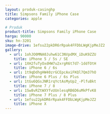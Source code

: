 ```yaml
---
layout: produk-casinghp
title: Simpsons Family iPhone Case
categories: apple

# Produk
product-title: Simpsons Family iPhone Case
harga: 90000
sku: hn-3201
image-drive: 1efsu22pkDR6rRpak4FFDbLWgKjpMeJZ2
gallery:
  - url: 1ohJO0MNA0Juhw61C3NVpdMX_iDuK9ZZU
    title: iPhone 5 / 5s / SE
  - url: 1XH2fuTyOxdHW7u2xrgR6t7d7-1ddfOtH
    title: iPhone 6 / 6s
  - url: 1t9qDdhgHW40zrGCEpcAxiFKQl7Qm37hO
    title: iPhone 6 Plus / 6s Plus
  - url: 1tGu6QGsJNR1rqYctAsMyUp2_-PlfuBkt
    title: iPhone 7 / 8
  - url: 1Sw8vRZtWXYfvUUnlesqRB6D6uMkPfvK8
    title: iPhone 7 Plus / 8 Plus
  - url: 1efsu22pkDR6rRpak4FFDbLWgKjpMeJZ2
    title: iPhone X
---
```

